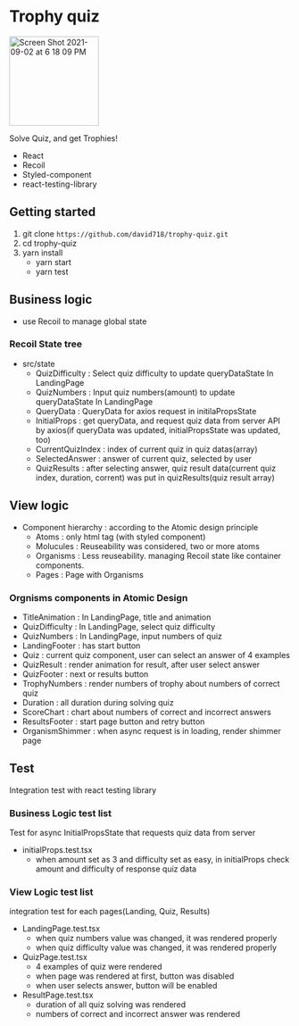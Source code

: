# Trophy quiz

<img width="160" alt="Screen Shot 2021-09-02 at 6 18 09 PM" src="https://user-images.githubusercontent.com/25860602/131817989-ec41e04c-86b9-447f-8e57-e25bb31ea2a5.png">

Solve Quiz, and get Trophies!

- React
- Recoil
- Styled-component
- react-testing-library

## Getting started

1. git clone `https://github.com/david718/trophy-quiz.git`
2. cd trophy-quiz
3. yarn install
   - yarn start
   - yarn test

## Business logic

- use Recoil to manage global state

### Recoil State tree

- src/state
  - QuizDifficulty : Select quiz difficulty to update queryDataState In LandingPage
  - QuizNumbers : Input quiz numbers(amount) to update queryDataState In LandingPage
  - QueryData : QueryData for axios request in initilaPropsState
  - InitialProps : get queryData, and request quiz data from server API by axios(if queryData was updated, initialPropsState was updated, too)
  - CurrentQuizIndex : index of current quiz in quiz datas(array)
  - SelectedAnswer : answer of current quiz, selected by user
  - QuizResults : after selecting answer, quiz result data(current quiz index, duration, corrent) was put in quizResults(quiz result array)

## View logic

- Component hierarchy : according to the Atomic design principle
  - Atoms : only html tag (with styled component)
  - Molucules : Reuseability was considered, two or more atoms
  - Organisms : Less reuseability. managing Recoil state like container components.
  - Pages : Page with Organisms

### Orgnisms components in Atomic Design

- TitleAnimation : In LandingPage, title and animation
- QuizDifficulty : In LandingPage, select quiz difficulty
- QuizNumbers : In LandingPage, input numbers of quiz
- LandingFooter : has start button
- Quiz : current quiz component, user can select an answer of 4 examples
- QuizResult : render animation for result, after user select answer
- QuizFooter : next or results button
- TrophyNumbers : render numbers of trophy about numbers of correct quiz
- Duration : all duration during solving quiz
- ScoreChart : chart about numbers of correct and incorrect answers
- ResultsFooter : start page button and retry button
- OrganismShimmer : when async request is in loading, render shimmer page

## Test

Integration test with react testing library

### Business Logic test list

Test for async InitialPropsState that requests quiz data from server

- initialProps.test.tsx
  - when amount set as 3 and difficulty set as easy, in initialProps check amount and difficulty of response quiz data

### View Logic test list

integration test for each pages(Landing, Quiz, Results)

- LandingPage.test.tsx
  - when quiz numbers value was changed, it was rendered properly
  - when quiz difficulty value was changed, it was rendered properly
- QuizPage.test.tsx
  - 4 examples of quiz were rendered
  - when page was rendered at first, button was disabled
  - when user selects answer, button will be enabled
- ResultPage.test.tsx
  - duration of all quiz solving was rendered
  - numbers of correct and incorrect answer was rendered
